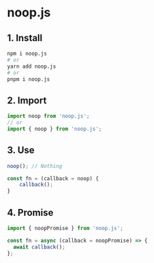 # noop.js

## 1. Install

```sh
npm i noop.js
# or
yarn add noop.js
# or
pnpm i noop.js
```

## 2. Import

```js
import noop from 'noop.js';
// or
import { noop } from 'noop.js';
```

## 3. Use

```js
noop(); // Nothing

const fn = (callback = noop) {
    callback();
}
```

## 4. Promise

```js
import { noopPromise } from 'noop.js';

const fn = async (callback = noopPromise) => {
  await callback();
};
```
